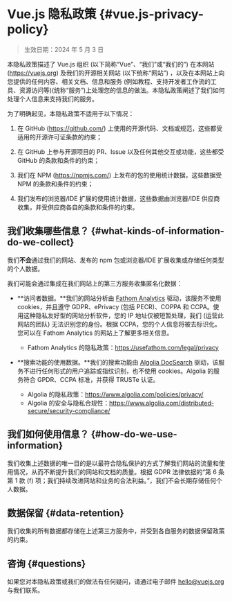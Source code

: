 # Vue.js 隐私政策 {#vue.js-privacy-policy}

> 生效日期：2024 年 5 月 3 日

本隐私政策描述了 Vue.js 组织 (以下简称“Vue”、“我们”或“我们的”) 在本网站 (<https://vuejs.org>) 及我们的开源相关网站 (以下统称“网站”) ，以及在本网站上向您提供的任何内容、相关文档、信息和服务 (例如教程、支持开发者工作流的工具、资源访问等)(统称“服务”)上处理您的信息的做法。本隐私政策阐述了我们如何处理个人信息来支持我们的服务。

为了明确起见，本隐私政策不适用于以下情况：

1. 在 GitHub (<https://github.com/>) 上使用的开源代码、文档或规范，这些都受适用的开源许可证条款的约束；

2. 在 GitHub 上参与开源项目的 PR、Issue 以及任何其他交互或功能，这些都受 GitHub 的条款和条件的约束；

3. 我们在 NPM (<https://npmjs.com/>) 上发布的包的使用统计数据，这些数据受 NPM 的条款和条件的约束；

4. 我们发布的浏览器/IDE 扩展的使用统计数据，这些数据由浏览器/IDE 供应商收集，并受供应商各自的条款和条件的约束。

## 我们收集哪些信息？ {#what-kinds-of-information-do-we-collect}

我们**不会**通过我们的网站、发布的 npm 包或浏览器/IDE 扩展收集或存储任何类型的个人数据。

我们可能会通过集成在我们网站上的第三方服务收集匿名化数据：

- **访问者数据。**我们的网站分析由 [Fathom Analytics](https://usefathom.com/) 驱动，该服务不使用 cookies，并且遵守 GDPR、ePrivacy (包括 PECR)、COPPA 和 CCPA。使用这种隐私友好型的网站分析软件，您的 IP 地址仅被短暂处理，我们 (运营此网站的团队) 无法识别您的身份。根据 CCPA，您的个人信息将被去标识化。您可以在 Fathom Analytics 的网站上了解更多相关信息。

  - Fathom Analytics 的隐私政策：<https://usefathom.com/legal/privacy>

- **搜索功能的使用数据。**我们的搜索功能由 [Algolia DocSearch](https://docsearch.algolia.com/) 驱动，该服务不进行任何形式的用户追踪或指纹识别，也不使用 cookies。Algolia 的服务符合 GPDR、CCPA 标准，并获得 TRUSTe 认证。

  - Algolia 的隐私政策：<https://www.algolia.com/policies/privacy/>
  - Algolia 的安全与隐私合规性：<https://www.algolia.com/distributed-secure/security-compliance/>

## 我们如何使用信息？ {#how-do-we-use-information}

我们收集上述数据的唯一目的是以最符合隐私保护的方式了解我们网站的流量和使用情况，从而不断提升我们的网站和文档的质量。根据 GDPR 法律依据的“第 6 条第 1 款 (f) 项；我们持续改进网站和业务的合法利益。”，我们不会长期存储任何个人数据。

## 数据保留 {#data-retention}

我们收集的所有数据都存储在上述第三方服务中，并受到各自服务的数据保留政策的约束。

## 咨询 {#questions}

如果您对本隐私政策或我们的做法有任何疑问，请通过电子邮件 <hello@vuejs.org> 与我们联系。
